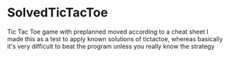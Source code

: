 # SolvedTicTacToe
Tic Tac Toe game with preplanned moved according to a cheat sheet 
I made this as a test to apply known solutions of tictactoe, whereas basically it's very difficult to beat the program unless you really know the strategy 
